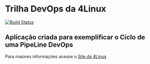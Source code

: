 # Trilha DevOps da 4Linux

<!-- Altere a Flag abaixo com sua URL do Travis -->
[![Build Status](https://travis-ci.org/clovisystem/DevOpsLab-HelloWorld.svg?branch=master)](https://travis-ci.org/clovisystem/DevOpsLab-HelloWorld)

## Aplicação criada para exemplificar o Ciclo de uma PipeLine DevOps


Para maiores informações acesse o [Site da 4Linux](https://www.4linux.com.br/cursos/devops)
